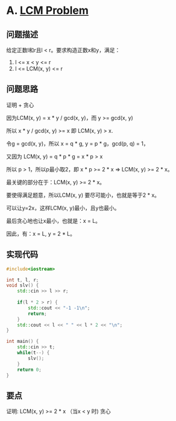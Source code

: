 # A. [LCM Problem](https://codeforces.com/problemset/problem/1389/A)

## 问题描述

给定正数l和r且l < r。要求构造正数x和y，满足：

1. l <= x < y <= r
2. l <= LCM(x, y) <= r



## 问题思路

证明 + 贪心



因为LCM(x, y) = x * y / gcd(x, y)，而 y >= gcd(x, y)

所以 x * y / gcd(x, y) >= x 即 LCM(x, y) > x. 



令g = gcd(x, y)，所以 x = q * g, y = p * g，gcd(p, q) = 1，

又因为 LCM(x, y) = q * p * g  = x * p > x

所以 p > 1，所以p最小取2，即 x * p >= 2 * x => LCM(x, y) >= 2 * x。



最关键的部分在于：LCM(x, y) >= 2 * x。

要使得满足题意，所以LCM(x, y) 要尽可能小，也就是等于2 * x。



可以让y=2x，这样LCM(x, y)最小，且y也最小。



最后贪心地也让x最小，也就是：x = L。



因此，有：x = L, y = 2 * L。



## 实现代码

```c++
#include<iostream>

int t, l, r;
void slv() {
	std::cin >> l >> r;
	
	if(l * 2 > r) {
		std::cout << "-1 -1\n";
		return;	
	}		
	std::cout << l << " " << l * 2 << "\n";
}

int main() {
	std::cin >> t;
	while(t--) {
		slv(); 
	}
	return 0;
}
```



## 要点

证明: LCM(x, y) >= 2 * x （当x < y 时)  贪心